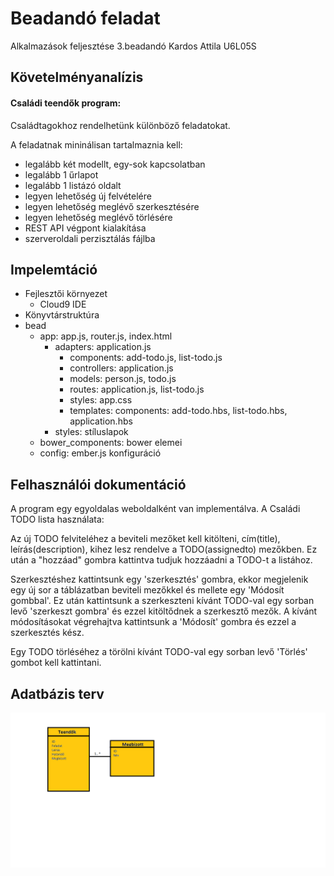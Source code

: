 # Beadandó feladat

Alkalmazások feljesztése 3.beadandó
Kardos Attila
U6L05S

## Követelményanalízis

#### Családi teendők program:
Családtagokhoz rendelhetünk különböző feladatokat.

A feladatnak mininálisan tartalmaznia kell:

- legalább két modellt, egy-sok kapcsolatban
- legalább 1 űrlapot
- legalább 1 listázó oldalt
- legyen lehetőség új felvételére
- legyen lehetőség meglévő szerkesztésére
- legyen lehetőség meglévő törlésére
- REST API végpont kialakítása
- szerveroldali perzisztálás fájlba

## Impelemtáció
+ Fejlesztői környezet
  + Cloud9 IDE
+ Könyvtárstruktúra
+ bead
  + app: app.js, router.js, index.html
    + adapters: application.js
      + components: add-todo.js, list-todo.js
      + controllers: application.js 
      + models: person.js, todo.js
      + routes: application.js, list-todo.js
      + styles: app.css
      + templates: components: add-todo.hbs, list-todo.hbs, application.hbs
    + styles: stíluslapok
  + bower_components: bower elemei
  + config: ember.js konfiguráció 



## Felhasználói dokumentáció

A program egy egyoldalas weboldalként van implementálva.
A Családi TODO lista használata:

Az új TODO felviteléhez a beviteli mezőket kell kitölteni, cím(title), leírás(description), kihez lesz rendelve a TODO(assignedto) mezőkben.
Ez után a "hozzáad" gombra kattintva tudjuk hozzáadni a TODO-t a listához.

Szerkesztéshez kattintsunk egy 'szerkesztés' gombra, ekkor megjelenik egy új sor a táblázatban beviteli mezőkkel és mellete egy 'Módosít gombbal'.
Ez után kattintsunk a szerkeszteni kívánt TODO-val egy sorban levő 'szerkeszt gombra' és ezzel kitöltődnek a szerkesztő mezők.
A kívánt módosításokat végrehajtva kattintsunk a 'Módosít' gombra és ezzel a szerkesztés kész.

Egy TODO törléséhez a törölni kívánt TODO-val egy sorban levő 'Törlés' gombot kell kattintani.

## Adatbázis terv

![Adatbázis kapcsolat](docs/adatb.jpg)
